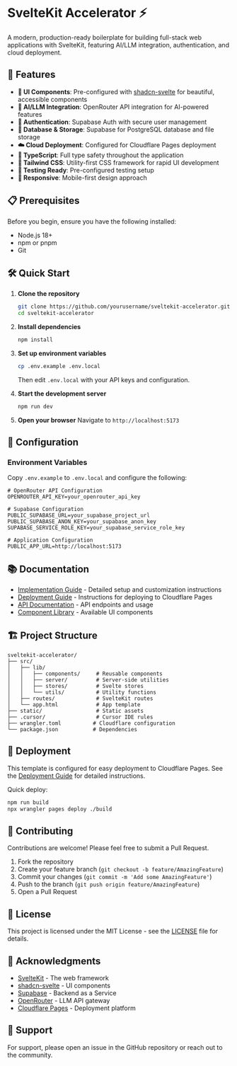 # SvelteKit Accelerator ⚡

A modern, production-ready boilerplate for building full-stack web applications with SvelteKit, featuring AI/LLM integration, authentication, and cloud deployment.

## 🚀 Features

- **🎨 UI Components**: Pre-configured with [shadcn-svelte](https://www.shadcn-svelte.com/) for beautiful, accessible components
- **🤖 AI/LLM Integration**: OpenRouter API integration for AI-powered features
- **🔐 Authentication**: Supabase Auth with secure user management
- **💾 Database & Storage**: Supabase for PostgreSQL database and file storage
- **☁️ Cloud Deployment**: Configured for Cloudflare Pages deployment
- **📝 TypeScript**: Full type safety throughout the application
- **🎯 Tailwind CSS**: Utility-first CSS framework for rapid UI development
- **🧪 Testing Ready**: Pre-configured testing setup
- **📱 Responsive**: Mobile-first design approach

## 📋 Prerequisites

Before you begin, ensure you have the following installed:
- Node.js 18+ 
- npm or pnpm
- Git

## 🛠️ Quick Start

1. **Clone the repository**
   ```bash
   git clone https://github.com/yourusername/sveltekit-accelerator.git
   cd sveltekit-accelerator
   ```

2. **Install dependencies**
   ```bash
   npm install
   ```

3. **Set up environment variables**
   ```bash
   cp .env.example .env.local
   ```
   Then edit `.env.local` with your API keys and configuration.

4. **Start the development server**
   ```bash
   npm run dev
   ```

5. **Open your browser**
   Navigate to `http://localhost:5173`

## 🔧 Configuration

### Environment Variables

Copy `.env.example` to `.env.local` and configure the following:

```env
# OpenRouter API Configuration
OPENROUTER_API_KEY=your_openrouter_api_key

# Supabase Configuration
PUBLIC_SUPABASE_URL=your_supabase_project_url
PUBLIC_SUPABASE_ANON_KEY=your_supabase_anon_key
SUPABASE_SERVICE_ROLE_KEY=your_supabase_service_role_key

# Application Configuration
PUBLIC_APP_URL=http://localhost:5173
```

## 📚 Documentation

- [Implementation Guide](./docs/IMPLEMENTATION_GUIDE.md) - Detailed setup and customization instructions
- [Deployment Guide](./docs/DEPLOYMENT.md) - Instructions for deploying to Cloudflare Pages
- [API Documentation](./docs/API.md) - API endpoints and usage
- [Component Library](./docs/COMPONENTS.md) - Available UI components

## 🏗️ Project Structure

```
sveltekit-accelerator/
├── src/
│   ├── lib/
│   │   ├── components/     # Reusable components
│   │   ├── server/         # Server-side utilities
│   │   ├── stores/         # Svelte stores
│   │   └── utils/          # Utility functions
│   ├── routes/             # SvelteKit routes
│   └── app.html            # App template
├── static/                 # Static assets
├── .cursor/                # Cursor IDE rules
├── wrangler.toml          # Cloudflare configuration
└── package.json           # Dependencies
```

## 🚀 Deployment

This template is configured for easy deployment to Cloudflare Pages. See the [Deployment Guide](./docs/DEPLOYMENT.md) for detailed instructions.

Quick deploy:
```bash
npm run build
npx wrangler pages deploy ./build
```

## 🤝 Contributing

Contributions are welcome! Please feel free to submit a Pull Request.

1. Fork the repository
2. Create your feature branch (`git checkout -b feature/AmazingFeature`)
3. Commit your changes (`git commit -m 'Add some AmazingFeature'`)
4. Push to the branch (`git push origin feature/AmazingFeature`)
5. Open a Pull Request

## 📄 License

This project is licensed under the MIT License - see the [LICENSE](LICENSE) file for details.

## 🙏 Acknowledgments

- [SvelteKit](https://kit.svelte.dev/) - The web framework
- [shadcn-svelte](https://www.shadcn-svelte.com/) - UI components
- [Supabase](https://supabase.com/) - Backend as a Service
- [OpenRouter](https://openrouter.ai/) - LLM API gateway
- [Cloudflare Pages](https://pages.cloudflare.com/) - Deployment platform

## 📧 Support

For support, please open an issue in the GitHub repository or reach out to the community.
